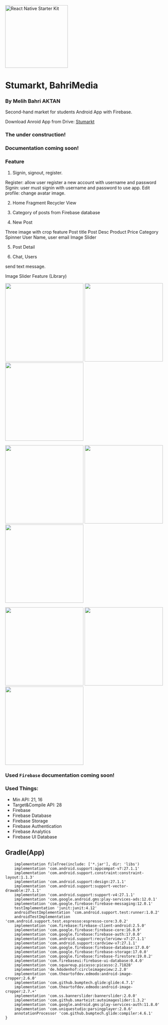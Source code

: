 <img src="https://github.com/melihbahri/BahriMedia/blob/master/screenshots/logo.png?raw=true" alt="React Native Starter Kit" width="200" />

# Stumarkt, BahriMedia 
### By Melih Bahri AKTAN

Second-hand market for students Android App with Firebase.

Download Anroid App from Drive: [Stumarkt](https://"")

### The under construction!
### Documentation coming soon!

### Feature  
1. Signin, signout, register.

Register: allow user register a new account with username and password
Signin: user must signin with username and password to use app.
Edit profile: change avatar image.

2. Home Fragment Recycler View 

3. Category of posts from Firebase database

4. New Post

Three image with crop feature
Post title
Post Desc
Product Price
Category Spinner
User Name, user email
Image Slider

5. Post Detail

6. Chat, Users

send text message.

Image Slider Feature (Library)


<img src="https://github.com/melihbahri/BahriMedia/blob/master/screenshots/Screenshot_2019-07-13-12-21-53.png?raw=true" width="250"/> <img src="https://github.com/melihbahri/BahriMedia/blob/master/screenshots/Screenshot_2019-07-13-12-21-50.png?raw=true" width="250"/> <img src="https://github.com/melihbahri/BahriMedia/blob/master/screenshots/Screenshot_2019-07-13-12-15-34.png?raw=true" width="250"/> 

<img src="https://github.com/melihbahri/BahriMedia/blob/master/screenshots/Screenshot_2019-07-13-12-15-27.png?raw=true" width="250"/> <img src="https://github.com/melihbahri/BahriMedia/blob/master/screenshots/Screenshot_2019-07-13-12-15-30.png?raw=true" width="250"/> <img src="https://github.com/melihbahri/BahriMedia/blob/master/screenshots/Screenshot_2019-07-13-12-15-40.png?raw=true" width="250"/>

<img src="https://github.com/melihbahri/BahriMedia/blob/master/screenshots/Screenshot_2019-07-13-12-15-45.png?raw=true" width="250"/> <img src="https://github.com/melihbahri/BahriMedia/blob/master/screenshots/Screenshot_2019-07-13-12-15-59.png?raw=true" width="250"/> <img src="https://github.com/melihbahri/BahriMedia/blob/master/screenshots/Screenshot_2019-07-13-12-16-21.png?raw=true" width="250"/>



### Used `Firebase` documentation coming soon!

### Used Things:
- Min API: 21, 16
- Target&Compile API: 28
- Firebase
- Firebase Database
- Firebase Storage
- Firebase Authentication
- Firebase Analytics
- Firebase UI Database

Gradle(App)
-----
```dependencies {
    implementation fileTree(include: ['*.jar'], dir: 'libs')
    implementation 'com.android.support:appcompat-v7:27.1.1'
    implementation 'com.android.support.constraint:constraint-layout:1.1.3'
    implementation 'com.android.support:design:27.1.1'
    implementation 'com.android.support:support-vector-drawable:27.1.1'
    implementation 'com.android.support:support-v4:27.1.1'
    implementation 'com.google.android.gms:play-services-ads:12.0.1'
    implementation 'com.google.firebase:firebase-messaging:12.0.1'
    testImplementation 'junit:junit:4.12'
    androidTestImplementation 'com.android.support.test:runner:1.0.2'
    androidTestImplementation 'com.android.support.test.espresso:espresso-core:3.0.2'
    implementation 'com.firebase:firebase-client-android:2.5.0'
    implementation 'com.google.firebase:firebase-core:16.0.9'
    implementation 'com.google.firebase:firebase-auth:17.0.0'
    implementation 'com.android.support:recyclerview-v7:27.1.1'
    implementation 'com.android.support:cardview-v7:27.1.1'
    implementation 'com.google.firebase:firebase-database:17.0.0'
    implementation 'com.google.firebase:firebase-storage:17.0.0'
    implementation 'com.google.firebase:firebase-firestore:19.0.2'
    implementation 'com.firebaseui:firebase-ui-database:0.4.0'
    implementation 'com.squareup.picasso:picasso:2.71828'
    implementation 'de.hdodenhof:circleimageview:2.2.0'
    implementation 'com.theartofdev.edmodo:android-image-cropper:2.6.0'
    implementation 'com.github.bumptech.glide:glide:4.7.1'
    implementation 'com.theartofdev.edmodo:android-image-cropper:2.7.+'
    implementation 'com.ss.bannerslider:bannerslider:2.0.0'
    implementation 'com.github.smarteist:autoimageslider:1.3.2'
    implementation 'com.google.android.gms:play-services-auth:11.8.0'
    implementation 'com.uniquestudio:parsingplayer:2.0.6'
    annotationProcessor 'com.github.bumptech.glide:compiler:4.6.1'
}
```
